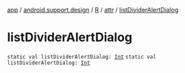 [app](../../../index.md) / [android.support.design](../../index.md) / [R](../index.md) / [attr](index.md) / [listDividerAlertDialog](./list-divider-alert-dialog.md)

# listDividerAlertDialog

`static val listDividerAlertDialog: `[`Int`](https://kotlinlang.org/api/latest/jvm/stdlib/kotlin/-int/index.html)
`static val listDividerAlertDialog: `[`Int`](https://kotlinlang.org/api/latest/jvm/stdlib/kotlin/-int/index.html)